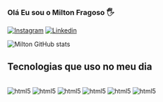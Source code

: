 
### Olá Eu sou o Milton Fragoso 🖐️
[![Instagram](https://img.shields.io/badge/Instagram-E4405F?style=for-the-badge&logo=instagram&logoColor=white)]()
[![Linkedin](https://img.shields.io/badge/LinkedIn-0077B5?style=for-the-badge&logo=linkedin&logoColor=white)]()


![Milton GitHub stats](https://github-readme-stats.vercel.app/api?username=Miltonfragoso&show_icons=true&theme=dracula)

## Tecnologias que uso no meu dia

<div style="display: inline_block"><br/>
  <img alt="html5" src="https://img.shields.io/badge/HTML5-E34F26?style=for-the-badge&logo=html5&logoColor=white" />
  <img alt="html5" src="https://img.shields.io/badge/CSS3-1572B6?style=for-the-badge&logo=css3&logoColor=white" />
  <img alt="html5" src="https://img.shields.io/badge/Bootstrap-563D7C?style=for-the-badge&logo=bootstrap&logoColor=white" />
  <img alt="html5" src="https://img.shields.io/badge/JavaScript-F7DF1E?style=for-the-badge&logo=javascript&logoColor=black" />
  <img alt="html5" src="https://img.shields.io/badge/jQuery-0769AD?style=for-the-badge&logo=jquery&logoColor=white" />
  <img alt="html5" src="https://img.shields.io/badge/C%23-239120?style=for-the-badge&logo=c-sharp&logoColor=white" />
</div>

